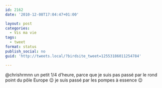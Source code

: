 ```yaml
---
id: 2162
date: '2010-12-08T17:04:47+01:00'

layout: post
categories:
  - Vis ma vie
tags:
  - tweet
format: status
publish_social: no
guid: 'http://tweets.local/?birdsite_tweet=12553186011254784'

---
```


@chrishrmnn un petit 1/4 d’heure, parce que je suis pas passé par le rond point du pôle Europe 😉 je suis passé par les pompes à essence 😉